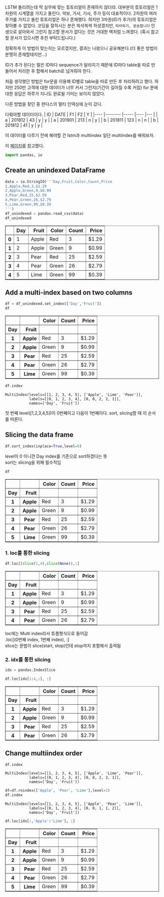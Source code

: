 LSTM 돌리려는데 딱 실무에 맞는 튜토리얼이 존재하지 않더라. 대부분의 튜토리얼은 1차원의 시계열을 가지고 돌린다. 악보, 가사, 기사, 주가 등이 대표적이다. 2차원의 여러 주가를 가지고 돌린 튜토리얼은 하나 존재했다. 하지만 3차원(ID가 추가)의 튜토리얼은 찾아볼 수 없었다. 코딩을 잘하시는 분은 쓱삭쓱싹 하셨겠지만, `따라하기, 문송합니다` 인생으로 살아와서 그런지 참고할 문서가 없다는 것은 거대한 벽처럼 느껴졌다. (혹시 참고할 문서가 있으시면 추천 부탁드립니다.)

정확하게 이 방법이 맞는지는 모르겠지만, 결과는 나왔으니 공유해본다.(더 좋은 방법이 분명히 존재할테지만...)

ID가 추가 된다는 말은 ID마다 sequence가 달라지기 때문에 ID마다 table을 따로 만들어서 처리한 후 합해서 batch로 넘겨줘야 한다. 

처음 생각했던 방법은 for문을 이용해 ID별로 table을 따로 만든 후 처리하려고 했다. 하지만 250만 고객에 대한 데이터가 너무 커서 그런지(기간이 길어질 수록 커짐) for 문에 대한 응답은 하루가 지나도 완료될 기미는 보이지 않았다.

다른 방법을 찾던 중 판다스의 멀티 인덱싱에 눈이 갔다.

다뤄야할 데이터이다.
| ID 	| DATE   	| F1  	| F2 	| Y 	|
|----	|--------	|-----	|----	|---	|
| a  	| 201812 	| 43  	| y  	| y 	|
| a  	| 201901 	| 213 	| n  	| y 	|
| b  	| 201811 	| 123 	| n  	| n 	|
| b  	| 201812 	| 41  	| y  	| y 	|

이 데이터를 다루기 전에 해야할 건 lstm과 multiindex
일단 multiindex를 배워보자.

이 [페이지](https://www.somebits.com/~nelson/pandas-multiindex-slice-demo.html)를 참고했다.



```python
import pandas, io
```

## Create an unindexed DataFrame


```python
data = io.StringIO('''Day,Fruit,Color,Count,Price
1,Apple,Red,3,$1.29
2,Apple,Green,9,$0.99
3,Pear,Red,25,$2.59
4,Pear,Green,26,$2.79
5,Lime,Green,99,$0.39
''')
df_unindexed = pandas.read_csv(data)
df_unindexed
```




<div>
<style scoped>
    .dataframe tbody tr th:only-of-type {
        vertical-align: middle;
    }

    .dataframe tbody tr th {
        vertical-align: top;
    }

    .dataframe thead th {
        text-align: right;
    }
</style>
<table border="1" class="dataframe">
  <thead>
    <tr style="text-align: right;">
      <th></th>
      <th>Day</th>
      <th>Fruit</th>
      <th>Color</th>
      <th>Count</th>
      <th>Price</th>
    </tr>
  </thead>
  <tbody>
    <tr>
      <th>0</th>
      <td>1</td>
      <td>Apple</td>
      <td>Red</td>
      <td>3</td>
      <td>$1.29</td>
    </tr>
    <tr>
      <th>1</th>
      <td>2</td>
      <td>Apple</td>
      <td>Green</td>
      <td>9</td>
      <td>$0.99</td>
    </tr>
    <tr>
      <th>2</th>
      <td>3</td>
      <td>Pear</td>
      <td>Red</td>
      <td>25</td>
      <td>$2.59</td>
    </tr>
    <tr>
      <th>3</th>
      <td>4</td>
      <td>Pear</td>
      <td>Green</td>
      <td>26</td>
      <td>$2.79</td>
    </tr>
    <tr>
      <th>4</th>
      <td>5</td>
      <td>Lime</td>
      <td>Green</td>
      <td>99</td>
      <td>$0.39</td>
    </tr>
  </tbody>
</table>
</div>



## Add a multi-index based on two columns



```python
df = df_unindexed.set_index(['Day','Fruit'])
df
```




<div>
<style scoped>
    .dataframe tbody tr th:only-of-type {
        vertical-align: middle;
    }

    .dataframe tbody tr th {
        vertical-align: top;
    }

    .dataframe thead th {
        text-align: right;
    }
</style>
<table border="1" class="dataframe">
  <thead>
    <tr style="text-align: right;">
      <th></th>
      <th></th>
      <th>Color</th>
      <th>Count</th>
      <th>Price</th>
    </tr>
    <tr>
      <th>Day</th>
      <th>Fruit</th>
      <th></th>
      <th></th>
      <th></th>
    </tr>
  </thead>
  <tbody>
    <tr>
      <th>1</th>
      <th>Apple</th>
      <td>Red</td>
      <td>3</td>
      <td>$1.29</td>
    </tr>
    <tr>
      <th>2</th>
      <th>Apple</th>
      <td>Green</td>
      <td>9</td>
      <td>$0.99</td>
    </tr>
    <tr>
      <th>3</th>
      <th>Pear</th>
      <td>Red</td>
      <td>25</td>
      <td>$2.59</td>
    </tr>
    <tr>
      <th>4</th>
      <th>Pear</th>
      <td>Green</td>
      <td>26</td>
      <td>$2.79</td>
    </tr>
    <tr>
      <th>5</th>
      <th>Lime</th>
      <td>Green</td>
      <td>99</td>
      <td>$0.39</td>
    </tr>
  </tbody>
</table>
</div>




```python
df.index
```




    MultiIndex(levels=[[1, 2, 3, 4, 5], ['Apple', 'Lime', 'Pear']],
               labels=[[0, 1, 2, 3, 4], [0, 0, 2, 2, 1]],
               names=['Day', 'Fruit'])



첫 번째 level([1,2,3,4,5])이 0번째이고 다음이 1번째이다. sort, slicing할 때 이 순서를 따른다. 

## Slicing the data frame


```python
df.sort_index(inplace=True,level=0)
```

level이 0 이니깐 Day index를 기준으로 sort하겠다는 뜻  
sort는 slicing을 위해 필수적임


```python
df
```




<div>
<style scoped>
    .dataframe tbody tr th:only-of-type {
        vertical-align: middle;
    }

    .dataframe tbody tr th {
        vertical-align: top;
    }

    .dataframe thead th {
        text-align: right;
    }
</style>
<table border="1" class="dataframe">
  <thead>
    <tr style="text-align: right;">
      <th></th>
      <th></th>
      <th>Color</th>
      <th>Count</th>
      <th>Price</th>
    </tr>
    <tr>
      <th>Day</th>
      <th>Fruit</th>
      <th></th>
      <th></th>
      <th></th>
    </tr>
  </thead>
  <tbody>
    <tr>
      <th>1</th>
      <th>Apple</th>
      <td>Red</td>
      <td>3</td>
      <td>$1.29</td>
    </tr>
    <tr>
      <th>2</th>
      <th>Apple</th>
      <td>Green</td>
      <td>9</td>
      <td>$0.99</td>
    </tr>
    <tr>
      <th>3</th>
      <th>Pear</th>
      <td>Red</td>
      <td>25</td>
      <td>$2.59</td>
    </tr>
    <tr>
      <th>4</th>
      <th>Pear</th>
      <td>Green</td>
      <td>26</td>
      <td>$2.79</td>
    </tr>
    <tr>
      <th>5</th>
      <th>Lime</th>
      <td>Green</td>
      <td>99</td>
      <td>$0.39</td>
    </tr>
  </tbody>
</table>
</div>



### 1. loc를 통한 slicing


```python
df.loc[(slice(1,4),slice(None)),:]
```




<div>
<style scoped>
    .dataframe tbody tr th:only-of-type {
        vertical-align: middle;
    }

    .dataframe tbody tr th {
        vertical-align: top;
    }

    .dataframe thead th {
        text-align: right;
    }
</style>
<table border="1" class="dataframe">
  <thead>
    <tr style="text-align: right;">
      <th></th>
      <th></th>
      <th>Color</th>
      <th>Count</th>
      <th>Price</th>
    </tr>
    <tr>
      <th>Day</th>
      <th>Fruit</th>
      <th></th>
      <th></th>
      <th></th>
    </tr>
  </thead>
  <tbody>
    <tr>
      <th>1</th>
      <th>Apple</th>
      <td>Red</td>
      <td>3</td>
      <td>$1.29</td>
    </tr>
    <tr>
      <th>2</th>
      <th>Apple</th>
      <td>Green</td>
      <td>9</td>
      <td>$0.99</td>
    </tr>
    <tr>
      <th>3</th>
      <th>Pear</th>
      <td>Red</td>
      <td>25</td>
      <td>$2.59</td>
    </tr>
    <tr>
      <th>4</th>
      <th>Pear</th>
      <td>Green</td>
      <td>26</td>
      <td>$2.79</td>
    </tr>
  </tbody>
</table>
</div>



loc에는 Multi index라서 튜플형식으로 들어감  
.loc[(0번째 index, 1번째 index), :]  
slice는 문법이 slice(start, stop)인데 stop까지 포함해서 출력됨

### 2. idx를 통한 slicing


```python
idx = pandas.IndexSlice

df.loc[idx[1:4,:], :]
```




<div>
<style scoped>
    .dataframe tbody tr th:only-of-type {
        vertical-align: middle;
    }

    .dataframe tbody tr th {
        vertical-align: top;
    }

    .dataframe thead th {
        text-align: right;
    }
</style>
<table border="1" class="dataframe">
  <thead>
    <tr style="text-align: right;">
      <th></th>
      <th></th>
      <th>Color</th>
      <th>Count</th>
      <th>Price</th>
    </tr>
    <tr>
      <th>Day</th>
      <th>Fruit</th>
      <th></th>
      <th></th>
      <th></th>
    </tr>
  </thead>
  <tbody>
    <tr>
      <th>1</th>
      <th>Apple</th>
      <td>Red</td>
      <td>3</td>
      <td>$1.29</td>
    </tr>
    <tr>
      <th>2</th>
      <th>Apple</th>
      <td>Green</td>
      <td>9</td>
      <td>$0.99</td>
    </tr>
    <tr>
      <th>3</th>
      <th>Pear</th>
      <td>Red</td>
      <td>25</td>
      <td>$2.59</td>
    </tr>
    <tr>
      <th>4</th>
      <th>Pear</th>
      <td>Green</td>
      <td>26</td>
      <td>$2.79</td>
    </tr>
  </tbody>
</table>
</div>



## Change multiindex order


```python
df.index
```




    MultiIndex(levels=[[1, 2, 3, 4, 5], ['Apple', 'Lime', 'Pear']],
               labels=[[0, 1, 2, 3, 4], [0, 0, 2, 2, 1]],
               names=['Day', 'Fruit'])




```python
df=df.reindex(['Apple', 'Pear', 'Lime'],level=1)
df.index
```




    MultiIndex(levels=[[1, 2, 3, 4, 5], ['Apple', 'Pear', 'Lime']],
               labels=[[0, 1, 2, 3, 4], [0, 0, 1, 1, 2]],
               names=['Day', 'Fruit'])




```python
df.loc[idx[:,'Apple':'Lime'], :]
```




<div>
<style scoped>
    .dataframe tbody tr th:only-of-type {
        vertical-align: middle;
    }

    .dataframe tbody tr th {
        vertical-align: top;
    }

    .dataframe thead th {
        text-align: right;
    }
</style>
<table border="1" class="dataframe">
  <thead>
    <tr style="text-align: right;">
      <th></th>
      <th></th>
      <th>Color</th>
      <th>Count</th>
      <th>Price</th>
    </tr>
    <tr>
      <th>Day</th>
      <th>Fruit</th>
      <th></th>
      <th></th>
      <th></th>
    </tr>
  </thead>
  <tbody>
    <tr>
      <th>1</th>
      <th>Apple</th>
      <td>Red</td>
      <td>3</td>
      <td>$1.29</td>
    </tr>
    <tr>
      <th>2</th>
      <th>Apple</th>
      <td>Green</td>
      <td>9</td>
      <td>$0.99</td>
    </tr>
    <tr>
      <th>3</th>
      <th>Pear</th>
      <td>Red</td>
      <td>25</td>
      <td>$2.59</td>
    </tr>
    <tr>
      <th>4</th>
      <th>Pear</th>
      <td>Green</td>
      <td>26</td>
      <td>$2.79</td>
    </tr>
    <tr>
      <th>5</th>
      <th>Lime</th>
      <td>Green</td>
      <td>99</td>
      <td>$0.39</td>
    </tr>
  </tbody>
</table>
</div>


